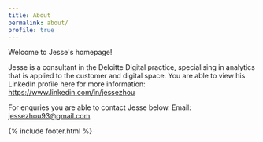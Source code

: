 ```yaml
---
title: About
permalink: about/
profile: true
---
```


Welcome to Jesse's homepage!

Jesse is a consultant in the Deloitte Digital practice, specialising in analytics that is applied to the customer and digital space. You are able to view his LinkedIn profile here for more information: https://www.linkedin.com/in/jessezhou

For enquries you are able to contact Jesse below.
Email: jessezhou93@gmail.com

<!-- Jesse also casually freelances privately and as a worker on Airtasker, supporting small businesses and individuals with digital measurement and business analysis needs.  -->

{% include footer.html %}
